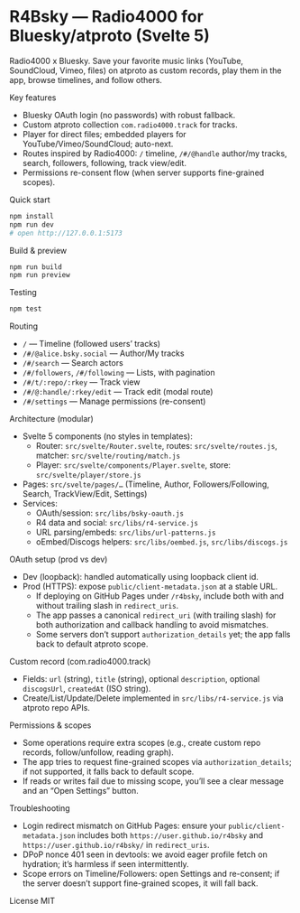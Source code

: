 # R4Bsky — Radio4000 for Bluesky/atproto (Svelte 5)

Radio4000 x Bluesky. Save your favorite music links (YouTube, SoundCloud, Vimeo, files) on atproto as custom records, play them in the app, browse timelines, and follow others.

Key features
- Bluesky OAuth login (no passwords) with robust fallback.
- Custom atproto collection `com.radio4000.track` for tracks.
- Player for direct files; embedded players for YouTube/Vimeo/SoundCloud; auto-next.
- Routes inspired by Radio4000: `/` timeline, `/#/@handle` author/my tracks, search, followers, following, track view/edit.
- Permissions re-consent flow (when server supports fine-grained scopes).

Quick start
```bash
npm install
npm run dev
# open http://127.0.0.1:5173
```

Build & preview
```bash
npm run build
npm run preview
```

Testing
```bash
npm test
```

Routing
- `/` — Timeline (followed users’ tracks)
- `/#/@alice.bsky.social` — Author/My tracks
- `/#/search` — Search actors
- `/#/followers`, `/#/following` — Lists, with pagination
- `/#/t/:repo/:rkey` — Track view
- `/#/@:handle/:rkey/edit` — Track edit (modal route)
- `/#/settings` — Manage permissions (re-consent)

Architecture (modular)
- Svelte 5 components (no styles in templates):
  - Router: `src/svelte/Router.svelte`, routes: `src/svelte/routes.js`, matcher: `src/svelte/routing/match.js`
  - Player: `src/svelte/components/Player.svelte`, store: `src/svelte/player/store.js`
- Pages: `src/svelte/pages/…` (Timeline, Author, Followers/Following, Search, TrackView/Edit, Settings)
- Services:
  - OAuth/session: `src/libs/bsky-oauth.js`
  - R4 data and social: `src/libs/r4-service.js`
  - URL parsing/embeds: `src/libs/url-patterns.js`
  - oEmbed/Discogs helpers: `src/libs/oembed.js`, `src/libs/discogs.js`

OAuth setup (prod vs dev)
- Dev (loopback): handled automatically using loopback client id.
- Prod (HTTPS): expose `public/client-metadata.json` at a stable URL.
  - If deploying on GitHub Pages under `/r4bsky`, include both with and without trailing slash in `redirect_uris`.
  - The app passes a canonical `redirect_uri` (with trailing slash) for both authorization and callback handling to avoid mismatches.
  - Some servers don’t support `authorization_details` yet; the app falls back to default atproto scope.

Custom record (com.radio4000.track)
- Fields: `url` (string), `title` (string), optional `description`, optional `discogsUrl`, `createdAt` (ISO string).
- Create/List/Update/Delete implemented in `src/libs/r4-service.js` via atproto repo APIs.

Permissions & scopes
- Some operations require extra scopes (e.g., create custom repo records, follow/unfollow, reading graph).
- The app tries to request fine-grained scopes via `authorization_details`; if not supported, it falls back to default scope.
- If reads or writes fail due to missing scope, you’ll see a clear message and an “Open Settings” button.

Troubleshooting
- Login redirect mismatch on GitHub Pages: ensure your `public/client-metadata.json` includes both `https://user.github.io/r4bsky` and `https://user.github.io/r4bsky/` in `redirect_uris`.
- DPoP nonce 401 seen in devtools: we avoid eager profile fetch on hydration; it’s harmless if seen intermittently.
- Scope errors on Timeline/Followers: open Settings and re-consent; if the server doesn’t support fine-grained scopes, it will fall back.

License
MIT
